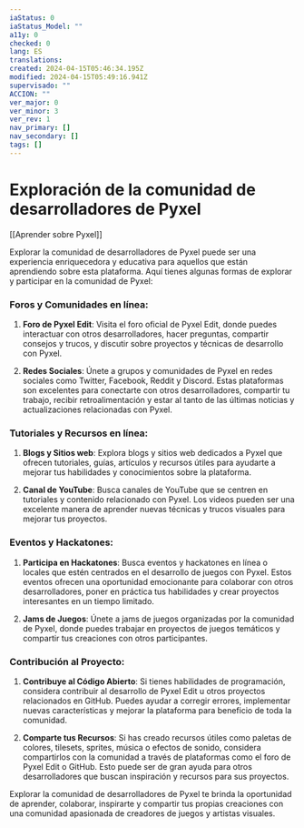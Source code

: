 ```yaml
---
iaStatus: 0
iaStatus_Model: ""
a11y: 0
checked: 0
lang: ES
translations: 
created: 2024-04-15T05:46:34.195Z
modified: 2024-04-15T05:49:16.941Z
supervisado: ""
ACCION: ""
ver_major: 0
ver_minor: 3
ver_rev: 1
nav_primary: []
nav_secondary: []
tags: []
---
```

# Exploración de la comunidad de desarrolladores de Pyxel

[[Aprender sobre Pyxel]]

Explorar la comunidad de desarrolladores de Pyxel puede ser una experiencia enriquecedora y educativa para aquellos que están aprendiendo sobre esta plataforma. Aquí tienes algunas formas de explorar y participar en la comunidad de Pyxel:

### Foros y Comunidades en línea:

1. **Foro de Pyxel Edit**: Visita el foro oficial de Pyxel Edit, donde puedes interactuar con otros desarrolladores, hacer preguntas, compartir consejos y trucos, y discutir sobre proyectos y técnicas de desarrollo con Pyxel.
   
2. **Redes Sociales**: Únete a grupos y comunidades de Pyxel en redes sociales como Twitter, Facebook, Reddit y Discord. Estas plataformas son excelentes para conectarte con otros desarrolladores, compartir tu trabajo, recibir retroalimentación y estar al tanto de las últimas noticias y actualizaciones relacionadas con Pyxel.

### Tutoriales y Recursos en línea:

1. **Blogs y Sitios web**: Explora blogs y sitios web dedicados a Pyxel que ofrecen tutoriales, guías, artículos y recursos útiles para ayudarte a mejorar tus habilidades y conocimientos sobre la plataforma.

2. **Canal de YouTube**: Busca canales de YouTube que se centren en tutoriales y contenido relacionado con Pyxel. Los videos pueden ser una excelente manera de aprender nuevas técnicas y trucos visuales para mejorar tus proyectos.

### Eventos y Hackatones:

1. **Participa en Hackatones**: Busca eventos y hackatones en línea o locales que estén centrados en el desarrollo de juegos con Pyxel. Estos eventos ofrecen una oportunidad emocionante para colaborar con otros desarrolladores, poner en práctica tus habilidades y crear proyectos interesantes en un tiempo limitado.

2. **Jams de Juegos**: Únete a jams de juegos organizadas por la comunidad de Pyxel, donde puedes trabajar en proyectos de juegos temáticos y compartir tus creaciones con otros participantes.

### Contribución al Proyecto:

1. **Contribuye al Código Abierto**: Si tienes habilidades de programación, considera contribuir al desarrollo de Pyxel Edit u otros proyectos relacionados en GitHub. Puedes ayudar a corregir errores, implementar nuevas características y mejorar la plataforma para beneficio de toda la comunidad.

2. **Comparte tus Recursos**: Si has creado recursos útiles como paletas de colores, tilesets, sprites, música o efectos de sonido, considera compartirlos con la comunidad a través de plataformas como el foro de Pyxel Edit o GitHub. Esto puede ser de gran ayuda para otros desarrolladores que buscan inspiración y recursos para sus proyectos.

Explorar la comunidad de desarrolladores de Pyxel te brinda la oportunidad de aprender, colaborar, inspirarte y compartir tus propias creaciones con una comunidad apasionada de creadores de juegos y artistas visuales.